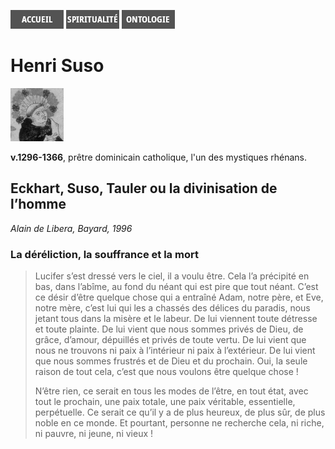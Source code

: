 [<img src="/images/accueil.png">](/)
[<img src="/images/spiritualite.png">](/pages/spiritualite.html)
[<img src="/images/ontologie.png">](/pages/ontologie.html)

# Henri Suso

[<img src="/images/henrisuso.png">](https://fr.wikipedia.org/wiki/Henri_Suso)

**v.1296-1366**, prêtre dominicain catholique, l'un des mystiques rhénans.


## Eckhart, Suso, Tauler ou la divinisation de l’homme <a name="eckhartdehochheim-titre"></a>
*Alain de Libera, Bayard, 1996*

### La déréliction, la souffrance et la mort
>Lucifer s’est dressé vers le ciel, il a voulu être. Cela l’a précipité en bas, dans l’abîme, au fond du néant qui est pire que tout néant. C’est ce désir d’être quelque chose qui a entraîné Adam, notre père, et Eve, notre mère, c’est lui qui les a chassés des délices du paradis, nous jetant tous dans la misère et le labeur. De lui viennent toute détresse et toute plainte. De lui vient que nous sommes privés de Dieu, de grâce, d’amour, dépuillés et privés de toute vertu. De lui vient que nous ne trouvons ni paix à l’intérieur ni paix à l’extérieur. De lui vient que nous sommes frustrés et de Dieu et du prochain. Oui, la seule raison de tout cela, c’est que nous voulons être quelque chose !
>
>N’être rien, ce serait en tous les modes de l’être, en tout état, avec tout le prochain, une paix totale, une paix véritable, essentielle, perpétuelle. Ce serait ce qu’il y a de plus heureux, de plus sûr, de plus noble en ce monde. Et pourtant, personne ne recherche cela, ni riche, ni pauvre, ni jeune, ni vieux !